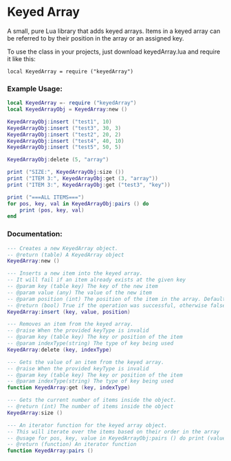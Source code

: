 # Keyed Array

A small, pure Lua library that adds keyed arrays. Items in a keyed array can be referred to by their position in the array or an assigned key.

To use the class in your projects, just download keyedArray.lua and require it like this:

`local KeyedArray = require ("keyedArray")`

### Example Usage:

```lua
local KeyedArray =- require ("keyedArray")
local KeyedArrayObj = KeyedArray:new ()

KeyedArrayObj:insert ("test1", 10)
KeyedArrayObj:insert ("test3", 30, 3)
KeyedArrayObj:insert ("test2", 20, 2)
KeyedArrayObj:insert ("test4", 40, 10)
KeyedArrayObj:insert ("test5", 50, 5)

KeyedArrayObj:delete (5, "array")

print ("SIZE:", KeyedArrayObj:size ())
print ("ITEM 3:", KeyedArrayObj:get (3, "array"))
print ("ITEM 3:", KeyedArrayObj:get ("test3", "key"))

print ("===ALL ITEMS===")
for pos, key, val in KeyedArrayObj:pairs () do
    print (pos, key, val)
end
```

### Documentation:

```lua
--- Creates a new KeyedArray object.
-- @return (table) A KeyedArray object
KeyedArray:new ()

--- Inserts a new item into the keyed array.
-- It will fail if an item already exists at the given key
-- @param key (table key) The key of the new item
-- @param value (any) The value of the new item
-- @param position (int) The position of the item in the array. Defaults to the current size of the array + 1 and will fix values outside the array bounds
-- @return (bool) True if the operation was successful, otherwise false
KeyedArray:insert (key, value, position)

--- Removes an item from the keyed array.
-- @raise When the provided keyType is invalid
-- @param key (table key) The key or position of the item
-- @param indexType(string) The type of key being used
KeyedArray:delete (key, indexType)

--- Gets the value of an item from the keyed array.
-- @raise When the provided keyType is invalid
-- @param key (table key) The key or position of the item
-- @param indexType(string) The type of key being used
function KeyedArray:get (key, indexType)

--- Gets the current number of items inside the object.
-- @return (int) The number of items inside the object
KeyedArray:size ()

--- An iterator function for the keyed array object.
-- This will iterate over the items based on their order in the array
-- @usage for pos, key, value in KeyedArrayObj:pairs () do print (value) end
-- @return (function) An iterator function
function KeyedArray:pairs ()
```
